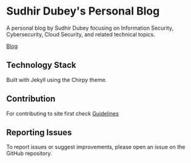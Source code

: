 # Sudhir Dubey's Personal Blog

A personal blog by Sudhir Dubey focusing on Information Security, Cybersecurity, Cloud Security, and related technical topics.

[Blog](https://sudhir45.github.io/)

## Technology Stack

Built with Jekyll using the Chirpy theme.

## Contribution

For contributing to site first check [Guidelines](CONTRIBUTING.md)

## Reporting Issues

To report issues or suggest improvements, please open an issue on the GitHub repository.

